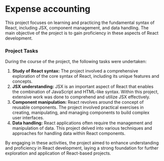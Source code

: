 # Expense accounting

This project focuses on learning and practicing the fundamental syntax of React, including JSX, component management, and data handling. The main objective of the project is to gain proficiency in these aspects of React development.

### Project Tasks
During the course of the project, the following tasks were undertaken:
1. **Study of React syntax:** The project involved a comprehensive exploration of the core syntax of React, including its unique features and concepts.
2. **JSX understanding:** JSX is an important aspect of React that enables the combination of JavaScript and HTML-like syntax. Within this project, extensive work was done to comprehend and utilize JSX effectively.
3. **Component manipulation:** React revolves around the concept of reusable components. The project involved practical exercises in creating, manipulating, and managing components to build complex user interfaces.
4. **Data handling:** React applications often require the management and manipulation of data. This project delved into various techniques and approaches for handling data within React components.

By engaging in these activities, the project aimed to enhance understanding and proficiency in React development, laying a strong foundation for further exploration and application of React-based projects.
